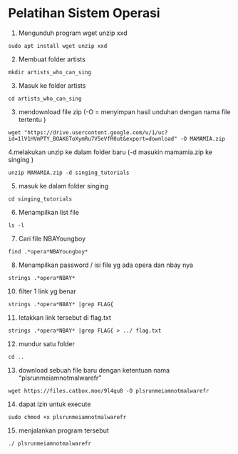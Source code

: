 # Pelatihan Sistem Operasi 

1. Mengunduh program wget unzip xxd
```
sudo apt install wget unzip xxd
```
2. Membuat folder artists
```
mkdir artists_who_can_sing
```
3. Masuk ke folder artists
```
cd artists_who_can_sing
```
3. mendownload file zip (-O = menyimpan hasil unduhan dengan nama file tertentu )
```
wget "https://drive.usercontent.google.com/u/1/uc?id=1lV1HVmPTY_BOAK6ToXymRu7V5eVfR0ut&export=download" -O MAMAMIA.zip
```
4.melakukan unzip ke dalam folder baru (-d masukin mamamia.zip ke singing )
```
unzip MAMAMIA.zip -d singing_tutorials
```
5. masuk ke dalam folder singing
```
cd singing_tutorials
```
6. Menampilkan list file 
```
ls -l
```
7. Cari file NBAYoungboy
```
find .*opera*NBAYoungboy*
```
8. Menampilkan password / isi file  yg ada opera dan nbay nya
```
strings .*opera*NBAY* 
```
10. filter 1 link yg benar 
```
strings .*opera*NBAY* |grep FLAG{ 
```
11. letakkan link tersebut di flag.txt
```
strings .*opera*NBAY* |grep FLAG{ > ../ flag.txt
```
12. mundur satu folder
```
cd ..
```
13. download sebuah file baru dengan ketentuan nama “plsrunmeiamnotmalwarefr”
```
wget https://files.catbox.moe/9l4qu8 -O plsrunmeiamnotmalwarefr
```
14. dapat izin untuk execute
```
sudo chmod +x plsrunmeiamnotmalwarefr
```
15. menjalankan program tersebut
```
./ plsrunmeiamnotmalwarefr

 














```
